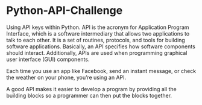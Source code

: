 # Python-API-Challenge

Using API keys within Python. API is the acronym for Application Program Interface, which is a software intermediary that allows two applications to talk to each other. It is a set of routines, protocols, and tools for building software applications. Basically, an API specifies how software components should interact. Additionally, APIs are used when programming graphical user interface (GUI) components.  

Each time you use an app like Facebook, send an instant message, or check the weather on your phone, you’re using an API.

A good API makes it easier to develop a program by providing all the building blocks so a programmer can then put the blocks together.
